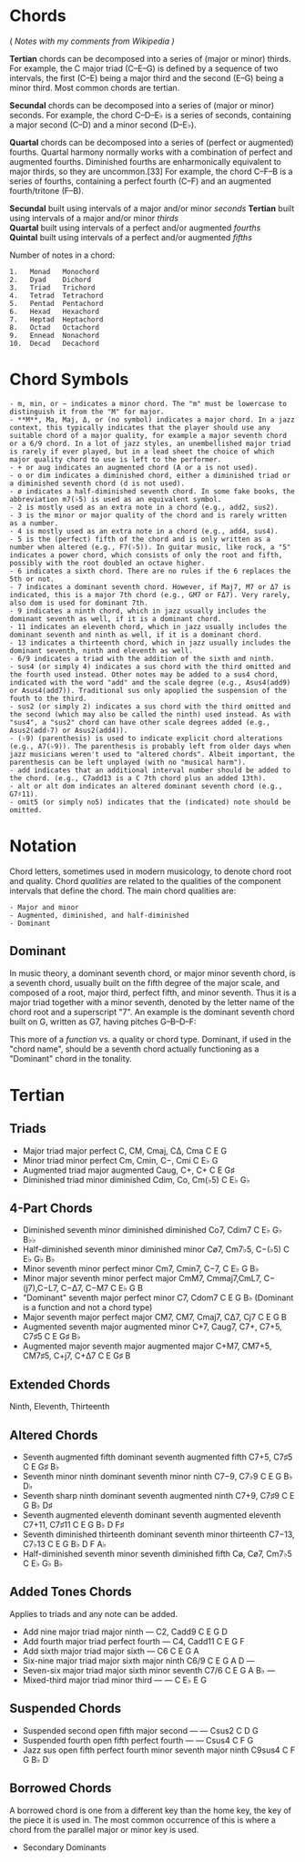 # Chords

( _Notes with my comments from Wikipedia )_

**Tertian** chords can be decomposed into a series of (major or minor) thirds. For example, the C major triad (C–E–G) is defined by a sequence of two intervals, the first (C–E) being a major third and the second (E–G) being a minor third. Most common chords are tertian.

**Secundal** chords can be decomposed into a series of (major or minor) seconds. For example, the chord C–D–E♭ is a series of seconds, containing a major second (C–D) and a minor second (D–E♭).

**Quartal** chords can be decomposed into a series of (perfect or augmented) fourths. Quartal harmony normally works with a combination of perfect and augmented fourths. Diminished fourths are enharmonically equivalent to major thirds, so they are uncommon.[33] For example, the chord C–F–B is a series of fourths, containing a perfect fourth (C–F) and an augmented fourth/tritone (F–B).

**Secundal**    built using intervals of a major and/or minor _seconds_ 
**Tertian**     built using intervals of a major and/or minor _thirds_  
**Quartal**     built using intervals of a perfect and/or augmented _fourths_  
**Quintal**     built using intervals of a perfect and/or augmented _fifths_  

Number of notes in a chord:

    1.   Monad   Monochord
    2.   Dyad    Dichord
    3.   Triad   Trichord
    4.   Tetrad  Tetrachord
    5.   Pentad  Pentachord
    6.   Hexad   Hexachord
    7.   Heptad  Heptachord
    8.   Octad   Octachord
    9.   Ennead  Nonachord
    10.  Decad   Decachord

# Chord Symbols

    - m, min, or − indicates a minor chord. The "m" must be lowercase to distinguish it from the "M" for major.
    - **M**, Ma, Maj, Δ, or (no symbol) indicates a major chord. In a jazz context, this typically indicates that the player should use any suitable chord of a major quality, for example a major seventh chord or a 6/9 chord. In a lot of jazz styles, an unembellished major triad is rarely if ever played, but in a lead sheet the choice of which major quality chord to use is left to the performer.
    - + or aug indicates an augmented chord (A or a is not used).
    - o or dim indicates a diminished chord, either a diminished triad or a diminished seventh chord (d is not used).
    - ø indicates a half-diminished seventh chord. In some fake books, the abbreviation m7(♭5) is used as an equivalent symbol.
    - 2 is mostly used as an extra note in a chord (e.g., add2, sus2).
    - 3 is the minor or major quality of the chord and is rarely written as a number.
    - 4 is mostly used as an extra note in a chord (e.g., add4, sus4).
    - 5 is the (perfect) fifth of the chord and is only written as a number when altered (e.g., F7(♭5)). In guitar music, like rock, a "5" indicates a power chord, which consists of only the root and fifth, possibly with the root doubled an octave higher.
    - 6 indicates a sixth chord. There are no rules if the 6 replaces the 5th or not.
    - 7 indicates a dominant seventh chord. However, if Maj7, M7 or Δ7 is indicated, this is a major 7th chord (e.g., GM7 or FΔ7). Very rarely, also dom is used for dominant 7th.
    - 9 indicates a ninth chord, which in jazz usually includes the dominant seventh as well, if it is a dominant chord.
    - 11 indicates an eleventh chord, which in jazz usually includes the dominant seventh and ninth as well, if it is a dominant chord.
    - 13 indicates a thirteenth chord, which in jazz usually includes the dominant seventh, ninth and eleventh as well.
    - 6/9 indicates a triad with the addition of the sixth and ninth.
    - sus4 (or simply 4) indicates a sus chord with the third omitted and the fourth used instead. Other notes may be added to a sus4 chord, indicated with the word "add" and the scale degree (e.g., Asus4(add9) or Asus4(add7)). Traditional sus only apoplied the suspension of the fouth to the third.
    - sus2 (or simply 2) indicates a sus chord with the third omitted and the second (which may also be called the ninth) used instead. As with "sus4", a "sus2" chord can have other scale degrees added (e.g., Asus2(add♭7) or Asus2(add4)).
    - (♭9) (parenthesis) is used to indicate explicit chord alterations (e.g., A7(♭9)). The parenthesis is probably left from older days when jazz musicians weren't used to "altered chords". Albeit important, the parenthesis can be left unplayed (with no "musical harm").
    - add indicates that an additional interval number should be added to the chord. (e.g., C7add13 is a C 7th chord plus an added 13th).
    - alt or alt dom indicates an altered dominant seventh chord (e.g., G7♯11).
    - omit5 (or simply no5) indicates that the (indicated) note should be omitted.

# Notation
Chord letters, sometimes used in modern musicology, to denote chord root and quality. Chord _qualities_ are related to the qualities of the component intervals that define the chord. The main chord qualities are: 

    - Major and minor
    - Augmented, diminished, and half-diminished
    - Dominant

## Dominant

In music theory, a dominant seventh chord, or major minor seventh chord, is a seventh chord, usually built on the fifth degree of the major scale, and composed of a root, major third, perfect fifth, and minor seventh. Thus it is a major triad together with a minor seventh, denoted by the letter name of the chord root and a superscript "7". An example is the dominant seventh chord built on G, written as G7, having pitches G–B–D–F: 

This more of a _function_ vs. a quality or chord type. Dominant, if used in the "chord name", should be a seventh chord actually functioning as a "Dominant" chord in the tonality.

# Tertian
## Triads

- Major triad     major   perfect     C, CM, Cmaj, CΔ, Cma    C E G
- Minor triad     minor   perfect     Cm, Cmin, C−, Cmi   C E♭ G
- Augmented triad     major   augmented   Caug, C+, C+    C E G♯
- Diminished triad    minor   diminished  Cdim, Co, Cm(♭5)    C E♭ G♭

## 4-Part Chords

- Diminished seventh  minor   diminished  diminished  Co7, Cdim7  C E♭ G♭ B♭♭
- Half-diminished seventh     minor   diminished  minor   Cø7, Cm7♭5, C−(♭5)  C E♭ G♭ B♭
- Minor seventh   minor   perfect     minor   Cm7, Cmin7, C−7,    C E♭ G B♭
- Minor major seventh     minor   perfect     major   CmM7, Cmmaj7,CmL7, C−(j7),C−L7, C−Δ7, C−M7    C E♭ G B
- "Dominant" seventh    major   perfect     minor   C7, Cdom7   C E G B♭ (Dominant is a function and not a chord type)
- Major seventh   major   perfect     major   CM7, CM7, Cmaj7, CΔ7, Cj7   C E G B
- Augmented seventh   major   augmented   minor   C+7, Caug7, C7+, C7+5, C7♯5     C E G♯ B♭
- Augmented major seventh     major   augmented   major   C+M7, CM7+5, CM7♯5, C+j7, C+Δ7  C E G♯ B

## Extended Chords

Ninth, Eleventh, Thirteenth

## Altered Chords
- Seventh augmented fifth     dominant seventh    augmented fifth     C7+5, C7♯5  C E G♯ B♭
- Seventh minor ninth     dominant seventh    minor ninth     C7−9, C7♭9  C E G B♭ D♭
- Seventh sharp ninth     dominant seventh    augmented ninth     C7+9, C7♯9  C E G B♭ D♯
- Seventh augmented eleventh  dominant seventh    augmented eleventh  C7+11, C7♯11    C E G B♭ D F♯
- Seventh diminished thirteenth   dominant seventh    minor thirteenth    C7−13, C7♭13    C E G B♭ D F A♭
- Half-diminished seventh     minor seventh   diminished fifth    Cø, Cø7, Cm7♭5  C E♭ G♭ B♭

## Added Tones Chords

Applies to triads and any note can be added.

- Add nine    major triad     major ninth     —   C2, Cadd9   C E G D
- Add fourth  major triad     perfect fourth  —   C4, Cadd11  C E G F
- Add sixth   major triad     major sixth     —   C6  C E G A
- Six-nine    major triad     major sixth     major ninth     C6/9    C E G A D   —
- Seven-six   major triad     major sixth     minor seventh   C7/6    C E G A B♭  —
- Mixed-third     major triad     minor third     —   —   C E♭ E G

## Suspended Chords

- Suspended second    open fifth  major second    —   —   Csus2   C D G
- Suspended fourth    open fifth  perfect fourth  —   —   Csus4   C F G
- Jazz sus    open fifth  perfect fourth  minor seventh   major ninth     C9sus4  C F G B♭ D


## Borrowed Chords

A borrowed chord is one from a different key than the home key, the key of the piece it is used in. The most common occurrence of this is where a chord from the parallel major or minor key is used.

- Secondary Dominants

